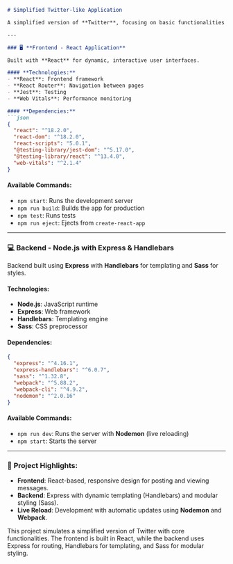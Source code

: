 
```markdown
# Simplified Twitter-like Application

A simplified version of **Twitter**, focusing on basic functionalities such as user authentication, posting messages, and viewing posts.

---

### 🖥️ **Frontend - React Application**

Built with **React** for dynamic, interactive user interfaces.

#### **Technologies:**
- **React**: Frontend framework
- **React Router**: Navigation between pages
- **Jest**: Testing
- **Web Vitals**: Performance monitoring

#### **Dependencies:**
```json
{
  "react": "^18.2.0",
  "react-dom": "^18.2.0",
  "react-scripts": "5.0.1",
  "@testing-library/jest-dom": "^5.17.0",
  "@testing-library/react": "^13.4.0",
  "web-vitals": "^2.1.4"
}
```

#### **Available Commands:**
- `npm start`: Runs the development server
- `npm run build`: Builds the app for production
- `npm test`: Runs tests
- `npm run eject`: Ejects from `create-react-app`

---

### 💻 **Backend - Node.js with Express & Handlebars**

Backend built using **Express** with **Handlebars** for templating and **Sass** for styles.

#### **Technologies:**
- **Node.js**: JavaScript runtime
- **Express**: Web framework
- **Handlebars**: Templating engine
- **Sass**: CSS preprocessor

#### **Dependencies:**
```json
{
  "express": "^4.16.1",
  "express-handlebars": "^6.0.7",
  "sass": "^1.32.8",
  "webpack": "^5.88.2",
  "webpack-cli": "^4.9.2",
  "nodemon": "^2.0.16"
}
```

#### **Available Commands:**
- `npm run dev`: Runs the server with **Nodemon** (live reloading)
- `npm start`: Starts the server

---

### 🚀 **Project Highlights:**
- **Frontend**: React-based, responsive design for posting and viewing messages.
- **Backend**: Express with dynamic templating (Handlebars) and modular styling (Sass).
- **Live Reload**: Development with automatic updates using **Nodemon** and **Webpack**.

This project simulates a simplified version of Twitter with core functionalities. The frontend is built in React, while the backend uses Express for routing, Handlebars for templating, and Sass for modular styling.
```
